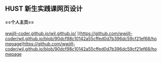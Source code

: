 ## HUST 新生实践课网页设计
#### ==个人主页==
[wwjjll-coder.github.io/wjl.github.io/](https://wwjjll-coder.github.io/wjl.github.io/)
](https://github.com/wwjjll-coder/wjl.github.io/blob/90dcf98c10142a55cffed0d7b396dc59cf21ef68/homepage)https://github.com/wwjjll-coder/wjl.github.io/blob/90dcf98c10142a55cffed0d7b396dc59cf21ef68/homepage

